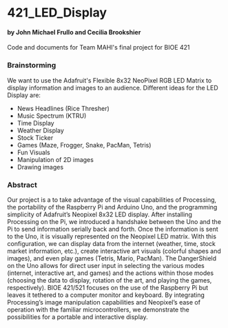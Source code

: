 # 421_LED_Display
#### by John Michael Frullo and Cecilia Brookshier

Code and documents for Team MAHI's final project for BIOE 421

### Brainstorming

We want to use the Adafruit's Flexible 8x32 NeoPixel RGB LED Matrix to display information and images to an audience.
Different ideas for the LED Display are:
* News Headlines (Rice Thresher)
* Music Spectrum (KTRU)
* Time Display
* Weather Display
* Stock Ticker
* Games (Maze, Frogger, Snake, PacMan, Tetris)
* Fun Visuals
* Manipulation of 2D images
* Drawing images

### Abstract

Our project is a to take advantage of the visual capabilities of Processing, the portability of the Raspberry Pi and Arduino Uno, and the programming simplicity of Adafruit’s Neopixel 8x32 LED display.  After installing Processing on the Pi, we introduced a handshake between the Uno and the Pi to send information serially back and forth. Once the information is sent to the Uno, it is visually represented on the Neopixel LED matrix. With this configuration, we can display data from the internet (weather, time, stock market information, etc.), create interactive art visuals (colorful shapes and images), and even play games (Tetris, Mario, PacMan). The DangerShield on the Uno allows for direct user input in selecting the various modes (internet, interactive art, and games) and the actions within those modes (choosing the data to display, rotation of the art, and playing the games, respectively). BIOE 421/521 focuses on the use of the Raspberry Pi but leaves it tethered to a computer monitor and keyboard. By integrating Processing’s image manipulation capabilities and Neopixel’s ease of operation with the familiar microcontrollers, we demonstrate the possibilities for a portable and interactive display.


